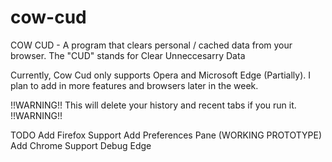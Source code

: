 # cow-cud
COW CUD - A program that clears personal / cached data from your browser.
The "CUD" stands for Clear Unneccesarry Data

Currently, Cow Cud only supports Opera and Microsoft Edge (Partially).
I plan to add in more features and browsers later in the week.

!!WARNING!! This will delete your history and recent tabs if you run it. !!WARNING!!

TODO
Add Firefox Support
Add Preferences Pane (WORKING PROTOTYPE)
Add Chrome Support
Debug Edge
